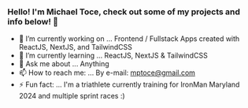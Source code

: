 ### Hello! I'm Michael Toce, check out some of my projects and info below! 👋

- 🔭 I’m currently working on ... Frontend / Fullstack Apps created with ReactJS, NextJS, and TailwindCSS
- 🌱 I’m currently learning ... ReactJS, NextJS & TailwindCSS
- 💬 Ask me about ... Anything
- 📫 How to reach me: ... By e-mail: mptoce@gmail.com
- ⚡ Fun fact: ... I'm a triathlete currently training for IronMan Maryland 2024 and multiple sprint races :)
